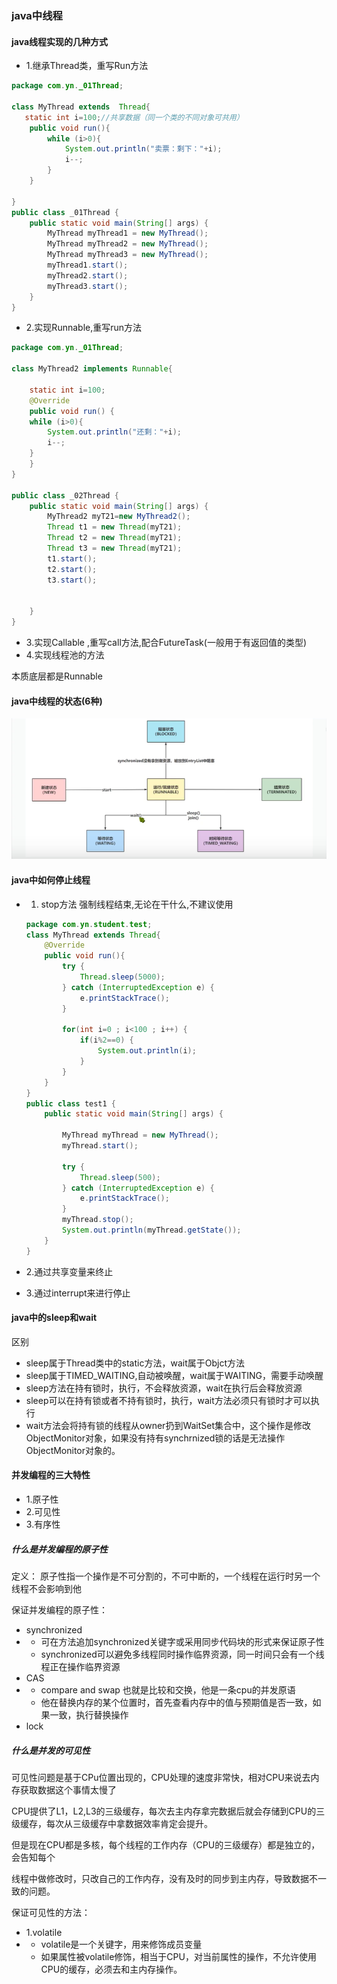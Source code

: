 ### java中线程

#### java线程实现的几种方式

+ 1.继承Thread类，重写Run方法

```java
package com.yn._01Thread;

class MyThread extends  Thread{
   static int i=100;//共享数据（同一个类的不同对象可共用）
    public void run(){
        while (i>0){
            System.out.println("卖票：剩下："+i);
            i--;
        }
    }

}
public class _01Thread {
    public static void main(String[] args) {
        MyThread myThread1 = new MyThread();
        MyThread myThread2 = new MyThread();
        MyThread myThread3 = new MyThread();
        myThread1.start();
        myThread2.start();
        myThread3.start();
    }
}

```



+ 2.实现Runnable,重写run方法

```java
package com.yn._01Thread;

class MyThread2 implements Runnable{

    static int i=100;
    @Override
    public void run() {
    while (i>0){
        System.out.println("还剩："+i);
        i--;
    }
    }
}

public class _02Thread {
    public static void main(String[] args) {
        MyThread2 myT21=new MyThread2();
        Thread t1 = new Thread(myT21);
        Thread t2 = new Thread(myT21);
        Thread t3 = new Thread(myT21);
        t1.start();
        t2.start();
        t3.start();


    }
}
```



+ 3.实现Callable ,重写call方法,配合FutureTask(一般用于有返回值的类型)
+ 4.实现线程池的方法

本质底层都是Runnable



#### java中线程的状态(6种)

![image-20230529172224800](./images/image-20230529172224800.png)



#### java中如何停止线程

+ 1.   stop方法  强制线程结束,无论在干什么,不建议使用

  ```java
  package com.yn.student.test;
  class MyThread extends Thread{
      @Override
      public void run(){
          try {
              Thread.sleep(5000);
          } catch (InterruptedException e) {
              e.printStackTrace();
          }
  
          for(int i=0 ; i<100 ; i++) {
              if(i%2==0) {
                  System.out.println(i);
              }
          }
      }
  }
  public class test1 {
      public static void main(String[] args) {
  
          MyThread myThread = new MyThread();
          myThread.start();
  
          try {
              Thread.sleep(500);
          } catch (InterruptedException e) {
              e.printStackTrace();
          }
          myThread.stop();
          System.out.println(myThread.getState());
      }
  }
  ```

+ 2.通过共享变量来终止

+ 3.通过interrupt来进行停止



#### java中的sleep和wait

区别

+ sleep属于Thread类中的static方法，wait属于Objct方法
+ sleep属于TIMED_WAITING,自动被唤醒，wait属于WAITING，需要手动唤醒
+ sleep方法在持有锁时，执行，不会释放资源，wait在执行后会释放资源
+ sleep可以在持有锁或者不持有锁时，执行，wait方法必须只有锁时才可以执行
+ wait方法会将持有锁的线程从owner扔到WaitSet集合中，这个操作是修改ObjectMonitor对象，如果没有持有synchrnized锁的话是无法操作ObjectMonitor对象的。



#### 并发编程的三大特性

+ 1.原子性
+ 2.可见性
+ 3.有序性

##### 什么是并发编程的原子性

定义： 原子性指一个操作是不可分割的，不可中断的，一个线程在运行时另一个线程不会影响到他

保证并发编程的原子性：

+ synchronized
+ + 可在方法追加synchronized关键字或采用同步代码块的形式来保证原子性
  + synchronized可以避免多线程同时操作临界资源，同一时间只会有一个线程正在操作临界资源
+ CAS
+ + compare and swap 也就是比较和交换，他是一条cpu的并发原语
  + 他在替换内存的某个位置时，首先查看内存中的值与预期值是否一致，如果一致，执行替换操作
+ lock



##### 什么是并发的可见性

可见性问题是基于CPu位置出现的，CPU处理的速度非常快，相对CPU来说去内存获取数据这个事情太慢了

CPU提供了L1，L2,L3的三级缓存，每次去主内存拿完数据后就会存储到CPU的三级缓存，每次从三级缓存中拿数据效率肯定会提升。

但是现在CPU都是多核，每个线程的工作内存（CPU的三级缓存）都是独立的，会告知每个

线程中做修改时，只改自己的工作内存，没有及时的同步到主内存，导致数据不一致的问题。

保证可见性的方法：

+ 1.volatile
+ + volatile是一个关键字，用来修饰成员变量
  + 如果属性被volatile修饰，相当于CPU，对当前属性的操作，不允许使用CPU的缓存，必须去和主内存操作。